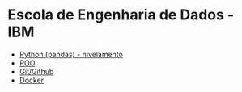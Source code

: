 # Escola de Engenharia de Dados - IBM

* <a href="https://github.com/estheraragaos/ibm-data-engineer-school/tree/main/python-nivelamento" > Python (pandas) - nivelamento  </a> 
* <a href="https://github.com/estheraragaos/desafio_classes/"> POO </a>
* <a href="https://github.com/estheraragaos/GitStart"> Git/Github</a>
* <a href="https://github.com/estheraragaos/DockerStart"> Docker </a>
